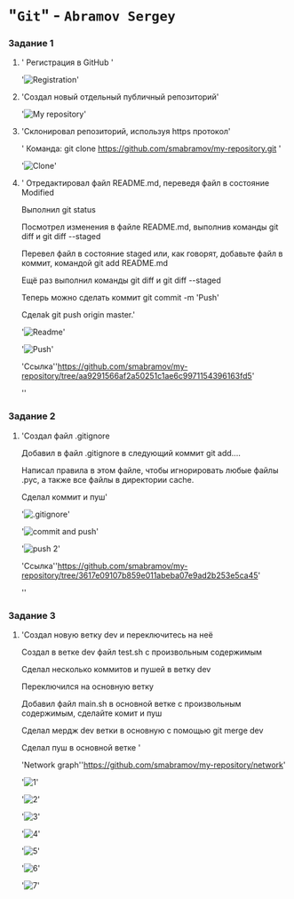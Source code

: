 # "`Git`" - `Abramov Sergey`

### Задание 1

1. ' Регистрация в GitHub '

   '![Registration](https://github.com/smabramov/my-repository/blob/789213fd69722e95aac427a7d7225f1d4955f8a3/img/Registration.png)'

2. 'Создал новый отдельный публичный репозиторий'

   '![My repository](https://github.com/smabramov/my-repository/blob/ab09c67ae8805fd32cec8ebd93a9273f857915e1/img/My%20repository.png)'

3. 'Склонировал репозиторий, используя https протокол'

    ' Команда: git clone https://github.com/smabramov/my-repository.git '

    '![Clone](https://github.com/smabramov/my-repository/blob/ac7f8ba76b54eaf0529e0021e356bd918cdd726a/img/Clone.png)'
     
4. ' Отредактировал файл README.md, переведя файл в состояние Modified

     Выполнил git status

     Посмотрел изменения в файле README.md, выполнив команды git diff и git diff --staged

     Перевел файл в состояние staged или, как говорят, добавьте файл в коммит, командой git add README.md

     Ещё раз выполнил команды git diff и git diff --staged

     Теперь можно сделать коммит git commit -m 'Push'

     Сделаk git push origin master.'
   
   '![Readme](https://github.com/smabramov/my-repository/blob/9263db702c5fb92d332ae9099030f1ce4342a48a/img/Readme.png)'
   
   '![Push](https://github.com/smabramov/my-repository/blob/9263db702c5fb92d332ae9099030f1ce4342a48a/img/Push.png)'
   
   'Ссылка''https://github.com/smabramov/my-repository/tree/aa9291566af2a50251c1ae6c9971154396163fd5'

   '![]()'

### Задание 2

1. 'Создал файл .gitignore

    Добавил в  файл .gitignore в следующий коммит git add....

    Написал правила в этом файле, чтобы игнорировать любые файлы .pyc, а также все файлы в директории cache.
    
    Сделал коммит и пуш'
   
    '![.gitignore](https://github.com/smabramov/my-repository/blob/28b8ea0546f633ca283f6b42baf06c25dae2d3d0/img/.gitignore.png)'

    '![commit and push](https://github.com/smabramov/my-repository/blob/28b8ea0546f633ca283f6b42baf06c25dae2d3d0/img/commit%20and%20push.png)'

    '![push 2](https://github.com/smabramov/my-repository/blob/28b8ea0546f633ca283f6b42baf06c25dae2d3d0/img/push%202.png)'

    'Ссылка''https://github.com/smabramov/my-repository/tree/3617e09107b859e011abeba07e9ad2b253e5ca45'

    '![]()'   

### Задание 3

1. 'Создал новую ветку dev и переключитесь на неё

    Создал в ветке dev файл test.sh с произвольным содержимым

    Сделал несколько коммитов и пушей в ветку dev

    Переключился на основную ветку
      
    Добавил  файл main.sh в основной ветке с произвольным содержимым, сделайте комит и пуш

    Сделал  мердж dev ветки в основную с помощью git merge dev

    Сделал пуш в основной ветке '

    'Network graph''https://github.com/smabramov/my-repository/network'
    
    '![1](https://github.com/smabramov/my-repository/blob/c43ef3887393c01bab972e2ec582d81b94225f39/img/1.png)'

    '![2](https://github.com/smabramov/my-repository/blob/c43ef3887393c01bab972e2ec582d81b94225f39/img/2.png)'

    '![3](https://github.com/smabramov/my-repository/blob/c43ef3887393c01bab972e2ec582d81b94225f39/img/3.png)'
 
    '![4](https://github.com/smabramov/my-repository/blob/c43ef3887393c01bab972e2ec582d81b94225f39/img/4.png)'

    '![5](https://github.com/smabramov/my-repository/blob/c43ef3887393c01bab972e2ec582d81b94225f39/img/5.png)'

    '![6](https://github.com/smabramov/my-repository/blob/c43ef3887393c01bab972e2ec582d81b94225f39/img/6.png)'

    '![7](https://github.com/smabramov/my-repository/blob/c43ef3887393c01bab972e2ec582d81b94225f39/img/7.png)'

   



